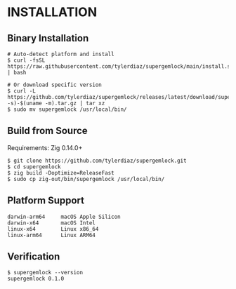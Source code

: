 INSTALLATION
============

Binary Installation
-------------------

    # Auto-detect platform and install
    $ curl -fsSL https://raw.githubusercontent.com/tylerdiaz/supergemlock/main/install.sh | bash

    # Or download specific version
    $ curl -L https://github.com/tylerdiaz/supergemlock/releases/latest/download/supergemlock-$(uname -s)-$(uname -m).tar.gz | tar xz
    $ sudo mv supergemlock /usr/local/bin/

Build from Source
-----------------

Requirements: Zig 0.14.0+

    $ git clone https://github.com/tylerdiaz/supergemlock.git
    $ cd supergemlock
    $ zig build -Doptimize=ReleaseFast
    $ sudo cp zig-out/bin/supergemlock /usr/local/bin/

Platform Support
----------------

    darwin-arm64     macOS Apple Silicon
    darwin-x64       macOS Intel
    linux-x64        Linux x86_64
    linux-arm64      Linux ARM64

Verification
------------

    $ supergemlock --version
    supergemlock 0.1.0